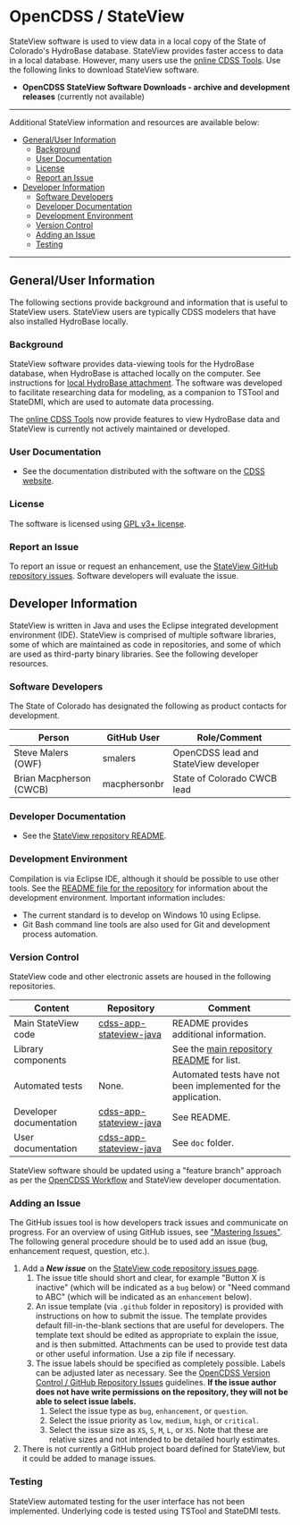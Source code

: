 # OpenCDSS / StateView #

StateView software is used to view data in a local copy of the State of Colorado's HydroBase database.
StateView provides faster access to data in a local database.
However, many users use the [online CDSS Tools](https://dwr.state.co.us/Tools).
Use the following links to download StateView software.

* **OpenCDSS StateView Software Downloads - archive and development releases** (currently not available)

--------------

Additional StateView information and resources are available below:

* [General/User Information](#generaluser-information)
	+ [Background](#background)
	+ [User Documentation](#user-documentation)
	+ [License](#license)
	+ [Report an Issue](#report-an-issue)
* [Developer Information](#developer-information)
	+ [Software Developers](#software-developers)
	+ [Developer Documentation](#developer-documentation)
	+ [Development Environment](#development-environment)
	+ [Version Control](#version-control)
	+ [Adding an Issue](#adding-an-issue)
	+ [Testing](#testing)

------------------

## General/User Information  ##

The following sections provide background and information that is useful to StateView users.
StateView users are typically CDSS modelers that have also installed HydroBase locally.

### Background ###

StateView software provides data-viewing tools for the HydroBase database, when HydroBase is attached locally on the computer.
See instructions for [local HydroBase attachment](http://opencdss.state.co.us/hydrobase/index.html).
The software was developed to facilitate researching data for modeling, as a companion to TSTool and StateDMI, which are used to automate data processing.

The [online CDSS Tools](https://dwr.state.co.us/Tools) now provide features to view HydroBase data
and StateView is currently not actively maintained or developed.

### User Documentation ###

* See the documentation distributed with the software on the [CDSS website](https://cdss.colorado.gov/software/stateview).

### License ###

The software is licensed using [GPL v3+ license](https://github.com/OpenCDSS/cdss-app-stateview-java/blob/master/LICENSE.md).

### Report an Issue ###

To report an issue or request an enhancement,
use the [StateView GitHub repository issues](https://github.com/OpenCDSS/cdss-app-stateview-java/issues).
Software developers will evaluate the issue.

## Developer Information ##

StateView is written in Java and uses the Eclipse integrated development environment (IDE).
StateView is comprised of multiple software libraries, some of which are maintained as code in repositories,
and some of which are used as third-party binary libraries.
See the following developer resources.

### Software Developers ###

The State of Colorado has designated the following as product contacts for development.

|**Person**             |**GitHub User**|**Role/Comment**|
|-----------------------|---------------|--------------------------------------------------------------------------------|
|Steve Malers (OWF)     |smalers        |OpenCDSS lead and StateView developer                                           |
|Brian Macpherson (CWCB)|macphersonbr   |State of Colorado CWCB lead                                                     |

### Developer Documentation ###

* See the [StateView repository README](https://github.com/OpenCDSS/cdss-app-stateview-java).

### Development Environment ###

Compilation is via Eclipse IDE, although it should be possible to use other tools.
See the [README file for the repository](https://github.com/OpenCDSS/cdss-app-stateview-java)
for information about the development environment.
Important information includes:

* The current standard is to develop on Windows 10 using Eclipse.
* Git Bash command line tools are also used for Git and development process automation.

### Version Control ###

StateView code and other electronic assets are housed in the following repositories.

|**Content**                     |**Repository**|**Comment**|
|--------------------------------|--------------|-----------|
|Main StateView code             |[cdss-app-stateview-java](https://github.com/OpenCDSS/cdss-app-stateview-java)|README provides additional information.|
|Library components              ||See the [main repository README](https://github.com/OpenCDSS/cdss-app-stateview-java) for list.|
|Automated tests                 |None. | Automated tests have not been implemented for the application. |
|Developer documentation         |[cdss-app-stateview-java](https://github.com/OpenCDSS/cdss-app-stateview-java)|See README.|
|User documentation              |[cdss-app-stateview-java](https://github.com/OpenCDSS/cdss-app-stateview-java)|See `doc` folder.|

StateView software should be updated using a "feature branch" approach as per the [OpenCDSS Workflow](workflow.md)
and StateView developer documentation.

### Adding an Issue ###

The GitHub issues tool is how developers track issues and communicate on progress.
For an overview of using GitHub issues, see ["Mastering Issues"](https://guides.github.com/features/issues/).
The following general procedure should be to used add an issue (bug, enhancement request, question, etc.).

1. Add a ***New issue*** on the [StateView code repository issues page](https://github.com/OpenCDSS/cdss-app-stateview-java/issues).
	1. The issue title should short and clear, for example "Button X is inactive"
	(which will be indicated as a `bug` below) or
	"Need command to ABC" (which will be indicated as an `enhancement` below).
	2. An issue template (via `.github` folder in repository) is provided with instructions on how to submit the issue.
	The template provides default fill-in-the-blank sections that are useful for developers.
	The template text should be edited as appropriate to explain the issue, and is then submitted.
	Attachments can be used to provide test data or other useful information.  Use a zip file if necessary.
	3. The issue labels should be specified as completely possible.
	Labels can be adjusted later as necessary.
	See the [OpenCDSS Version Control / GitHub Repository Issues](version-control.md#github-repository-issues) guidelines.
	**If the issue author does not have write permissions on the repository, they will not be able to select issue labels.**
		1. Select the issue type as `bug`, `enhancement`, or `question`.
		2. Select the issue priority as `low`, `medium`, `high`, or `critical`.
		3. Select the issue size as `XS`, `S`, `M`, `L`, or `XS`.
		Note that these are relative sizes and not intended to be detailed hourly estimates.
2. There is not currently a GitHub project board defined for StateView, but it could be added to manage issues.

### Testing ###

StateView automated testing for the user interface has not been implemented.
Underlying code is tested using TSTool and StateDMI tests.
